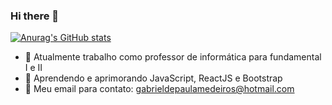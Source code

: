 ### Hi there 👋

[![Anurag's GitHub stats](https://github-readme-stats.vercel.app/api?username=gabrielpmedeiros)](https://github.com/anuraghazra/github-readme-stats)

- 🔭 Atualmente trabalho como professor de informática para fundamental I e II
- 🌱 Aprendendo e aprimorando JavaScript, ReactJS e Bootstrap
- 💬 Meu email para contato: gabrieldepaulamedeiros@hotmail.com
